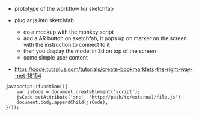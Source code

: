 - prototype of the workflow for sketchfab


- plug ar.js into sketchfab 
  - do a mockup with the monkey script
  - add a AR button on sketchfab, it pops up on marker on the screen with the instruction to connect to it
  - then you display the model in 3d on top of the screen
  - some simple user content
  

- https://code.tutsplus.com/tutorials/create-bookmarklets-the-right-way--net-18154
```
javascript:(function(){ 
	var jsCode = document.createElement('script'); 
	jsCode.setAttribute('src', 'http://path/to/external/file.js');
	document.body.appendChild(jsCode);
}());
```
